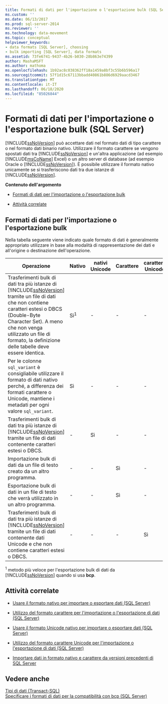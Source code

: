 ```yaml
---
title: Formati di dati per l'importazione o l'esportazione bulk (SQL Server) | Microsoft Docs
ms.custom: ''
ms.date: 06/13/2017
ms.prod: sql-server-2014
ms.reviewer: ''
ms.technology: data-movement
ms.topic: conceptual
helpviewer_keywords:
- data formats [SQL Server], choosing
- bulk importing [SQL Server], data formats
ms.assetid: 73fe6741-9437-4b26-b030-28b863e74399
author: MashaMSFT
ms.author: mathoma
ms.openlocfilehash: 1b92ac8c038362ff18a1459a8bf3c55b6b596a17
ms.sourcegitcommit: 57f1d15c67113bbadd40861b886d6929aacd3467
ms.translationtype: MT
ms.contentlocale: it-IT
ms.lasthandoff: 06/18/2020
ms.locfileid: "85026844"
---
```

# <a name="data-formats-for-bulk-import-or-bulk-export-sql-server"></a>Formati di dati per l'importazione o l'esportazione bulk (SQL Server)
  [!INCLUDE[ssNoVersion](../../includes/ssnoversion-md.md)] può accettare dati nel formato dati di tipo carattere o nel formato dati binario nativo. Utilizzare il formato carattere se vengono spostati dati tra [!INCLUDE[ssNoVersion](../../includes/ssnoversion-md.md)] e un'altra applicazione (ad esempio [!INCLUDE[msCoName](../../includes/msconame-md.md)] Excel) o un altro server di database (ad esempio Oracle o [!INCLUDE[ssNoVersion](../../includes/ssnoversion-md.md)]). È possibile utilizzare il formato nativo unicamente se si trasferiscono dati tra due istanze di [!INCLUDE[ssNoVersion](../../includes/ssnoversion-md.md)].  
  
 **Contenuto dell'argomento**  
  
-   [Formati di dati per l'importazione o l'esportazione bulk](#ComponentsAndConcepts)  
  
-   [Attività correlate](#RelatedTasks)  
  
##  <a name="data-formats-for-bulk-import-or-export"></a><a name="ComponentsAndConcepts"></a> Formati di dati per l'importazione o l'esportazione bulk  
 Nella tabella seguente viene indicato quale formato di dati è generalmente appropriato utilizzare in base alla modalità di rappresentazione dei dati e all'origine o destinazione dell'operazione.  
  
|Operazione|Nativo|nativi Unicode|Carattere|carattere Unicode|  
|---------------|------------|--------------------|---------------|-----------------------|  
|Trasferimenti bulk di dati tra più istanze di [!INCLUDE[ssNoVersion](../../includes/ssnoversion-md.md)] tramite un file di dati che non contiene caratteri estesi o DBCS (Double-Byte Character Set). A meno che non venga utilizzato un file di formato, la definizione delle tabelle deve essere identica.|Sì<sup>1</sup>|-|-|-|  
|Per le colonne `sql_variant` è consigliabile utilizzare il formato di dati nativo perché, a differenza dei formati carattere o Unicode, mantiene i metadati per ogni valore `sql_variant`.|Sì|-|-|-|  
|Trasferimenti bulk di dati tra più istanze di [!INCLUDE[ssNoVersion](../../includes/ssnoversion-md.md)] tramite un file di dati contenente caratteri estesi o DBCS.|-|Sì|-|-|  
|Importazione bulk di dati da un file di testo creato da un altro programma.|-|-|Sì|-|  
|Esportazione bulk di dati in un file di testo che verrà utilizzato in un altro programma.|-|-|Sì|-|  
|Trasferimenti bulk di dati tra più istanze di [!INCLUDE[ssNoVersion](../../includes/ssnoversion-md.md)] tramite un file di dati contenente dati Unicode e che non contiene caratteri estesi o DBCS.|-|-|-|Sì|  
  
 <sup>1</sup> metodo più veloce per l'esportazione bulk di dati da [!INCLUDE[ssNoVersion](../../includes/ssnoversion-md.md)] quando si usa **bcp**.  
  
##  <a name="related-tasks"></a><a name="RelatedTasks"></a> Attività correlate  
  
-   [Usare il formato nativo per importare o esportare dati &#40;SQL Server&#41;](use-native-format-to-import-or-export-data-sql-server.md)  
  
-   [Utilizzo del formato carattere per l'importazione o l'esportazione di dati &#40;SQL Server&#41;](use-character-format-to-import-or-export-data-sql-server.md)  
  
-   [Usare il formato Unicode nativo per importare o esportare dati &#40;SQL Server&#41;](use-unicode-native-format-to-import-or-export-data-sql-server.md)  
  
-   [Utilizzo del formato carattere Unicode per l'importazione o l'esportazione di dati &#40;SQL Server&#41;](use-unicode-character-format-to-import-or-export-data-sql-server.md)  
  
-   [Importare dati in formato nativo e carattere da versioni precedenti di SQL Server](import-native-and-character-format-data-from-earlier-versions-of-sql-server.md)  
  
## <a name="see-also"></a>Vedere anche  
 [Tipi di dati &#40;Transact-SQL&#41;](/sql/t-sql/data-types/data-types-transact-sql)   
 [Specificare i formati di dati per la compatibilità con bcp &#40;SQL Server&#41;](specify-data-formats-for-compatibility-when-using-bcp-sql-server.md)  
  
  
